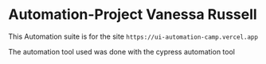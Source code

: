 # Automation-Project Vanessa Russell
This Automation suite is for the site `https://ui-automation-camp.vercel.app`

The automation tool used was done with the cypress automation tool
